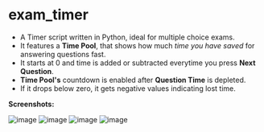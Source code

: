 # exam_timer
- A Timer script written in Python, ideal for multiple choice exams.
- It features a **Time Pool**, that shows how much _time you have saved_ for answering questions fast.
- It starts at 0 and time is added or subtracted everytime you press **Next Question**.
- **Time Pool's** countdown is enabled after **Question Time** is depleted.
- If it drops below zero, it gets negative values indicating lost time.

**Screenshots:**

![image](https://github.com/crispane/exam_timer/assets/38394116/34310948-2fa2-4fb1-acd3-dc07e88ebf3b)
![image](https://github.com/crispane/exam_timer/assets/38394116/002dae6b-169c-41d0-849f-1aca198bae14)
![image](https://github.com/crispane/exam_timer/assets/38394116/9932f223-1d8d-4d9d-b8a3-59203b6fda0f)
![image](https://github.com/crispane/exam_timer/assets/38394116/f4e898ed-9da2-4514-b08a-1f7f243fdad8)

